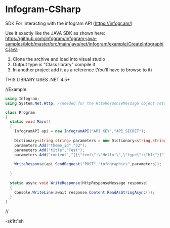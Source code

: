 # Infogram-CSharp
SDK For interacting with the infogram API (https://infogr.am/)

Use it exactly like the JAVA SDK as shown here:
https://github.com/infogram/infogram-java-samples/blob/master/src/main/java/net/infogram/example/CreateInfographic.java

1. Clone the archive and load into visual studio
2. Output type is "Class library" compile it
3. In another project add it as a reference (You'll have to browse to it)

THIS LIBRARY USES .NET 4.5+

//Example:
```cs
using Infogram;          
using System.Net.Http; //needed for the HttpResponseMessage object returned by the api

class Program
{                          
  static void Main()            
  {                   
    InfogramAPI api = new InfogramAPI("API_KEY","API_SECRET");
    
    Dictionary<string,string> parameters = new Dictionary<string,string>();
    parameters.Add("theme_id","32");
    parameters.Add("title","Test");
    parameters.Add("content","[{\"text\":\"Hello!\",\"type\":\"h1\"}]");
    
    WriteResponse(api.SendRequest("POST","infographics",parameters));
    
  }
  
  static async void WriteResponse(HttpResponseMessage response)
  {
    Console.WriteLine(await response.Content.ReadAsStringAsync());
  }
}
```
//

-sk1tt1sh
